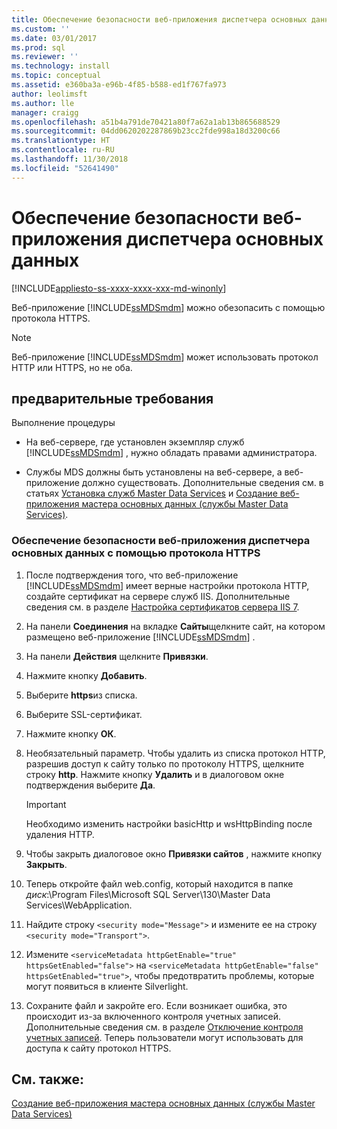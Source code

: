 ```yaml
---
title: Обеспечение безопасности веб-приложения диспетчера основных данных | Документы Майкрософт
ms.custom: ''
ms.date: 03/01/2017
ms.prod: sql
ms.reviewer: ''
ms.technology: install
ms.topic: conceptual
ms.assetid: e360ba3a-e96b-4f85-b588-ed1f767fa973
author: leolimsft
ms.author: lle
manager: craigg
ms.openlocfilehash: a51b4a791de70421a80f7a62a1ab13b865688529
ms.sourcegitcommit: 04dd0620202287869b23cc2fde998a18d3200c66
ms.translationtype: HT
ms.contentlocale: ru-RU
ms.lasthandoff: 11/30/2018
ms.locfileid: "52641490"
---
```

# <a name="secure-a-master-data-manager-web-application"></a>Обеспечение безопасности веб-приложения диспетчера основных данных

[!INCLUDE[appliesto-ss-xxxx-xxxx-xxx-md-winonly](../../includes/appliesto-ss-xxxx-xxxx-xxx-md-winonly.md)]

  Веб-приложение [!INCLUDE[ssMDSmdm](../../includes/ssmdsmdm-md.md)] можно обезопасить с помощью протокола HTTPS.  
  
> [!NOTE]  
>  Веб-приложение [!INCLUDE[ssMDSmdm](../../includes/ssmdsmdm-md.md)] может использовать протокол HTTP или HTTPS, но не оба.  
  
## <a name="prerequisites"></a>предварительные требования  
 Выполнение процедуры  
  
-   На веб-сервере, где установлен экземпляр служб [!INCLUDE[ssMDSmdm](../../includes/ssmdsmdm-md.md)] , нужно обладать правами администратора.  
  
-   Службы MDS должны быть установлены на веб-сервере, а веб-приложение должно существовать. Дополнительные сведения см. в статьях [Установка служб Master Data Services](../../master-data-services/install-windows/install-master-data-services.md) и [Создание веб-приложения мастера основных данных (службы Master Data Services)](../../master-data-services/install-windows/create-a-master-data-manager-web-application-master-data-services.md).  
  
### <a name="to-secure-the-master-data-manager-web-application-with-https"></a>Обеспечение безопасности веб-приложения диспетчера основных данных с помощью протокола HTTPS  
  
1.  После подтверждения того, что веб-приложение [!INCLUDE[ssMDSmdm](../../includes/ssmdsmdm-md.md)] имеет верные настройки протокола HTTP, создайте сертификат на сервере служб IIS. Дополнительные сведения см. в разделе [Настройка сертификатов сервера IIS 7](https://technet.microsoft.com/library/cc732230\(WS.10\).aspx).  
  
2.  На панели **Соединения** на вкладке **Сайты**щелкните сайт, на котором размещено веб-приложение [!INCLUDE[ssMDSmdm](../../includes/ssmdsmdm-md.md)] .  
  
3.  На панели **Действия** щелкните **Привязки**.  
  
4.  Нажмите кнопку **Добавить**.  
  
5.  Выберите **https**из списка.  
  
6.  Выберите SSL-сертификат.  
  
7.  Нажмите кнопку **ОК**.  
  
8.  Необязательный параметр. Чтобы удалить из списка протокол HTTP, разрешив доступ к сайту только по протоколу HTTPS, щелкните строку **http**. Нажмите кнопку **Удалить** и в диалоговом окне подтверждения выберите **Да**.  
  
    > [!IMPORTANT]  
    >  Необходимо изменить настройки basicHttp и wsHttpBinding после удаления HTTP.  
  
9. Чтобы закрыть диалоговое окно **Привязки сайтов** , нажмите кнопку **Закрыть**.  
  
10. Теперь откройте файл web.config, который находится в папке *диск*:\Program Files\Microsoft SQL Server\130\Master Data Services\WebApplication.  
  
11. Найдите строку `<security mode="Message">` и измените ее на строку `<security mode="Transport">`.  

12. Измените `<serviceMetadata httpGetEnable="true" httpsGetEnabled="false">` на `<serviceMetadata httpGetEnable="false" httpsGetEnabled="true">`, чтобы предотвратить проблемы, которые могут появиться в клиенте Silverlight.

13. Сохраните файл и закройте его. Если возникает ошибка, это происходит из-за включенного контроля учетных записей. Дополнительные сведения см. в разделе [Отключение контроля учетных записей](http://technet.microsoft.com/library/cc709691\(WS.10\).aspx). Теперь пользователи могут использовать для доступа к сайту протокол HTTPS.  

  
## <a name="see-also"></a>См. также:  
 [Создание веб-приложения мастера основных данных (службы Master Data Services)](../../master-data-services/install-windows/create-a-master-data-manager-web-application-master-data-services.md)  
  
  
